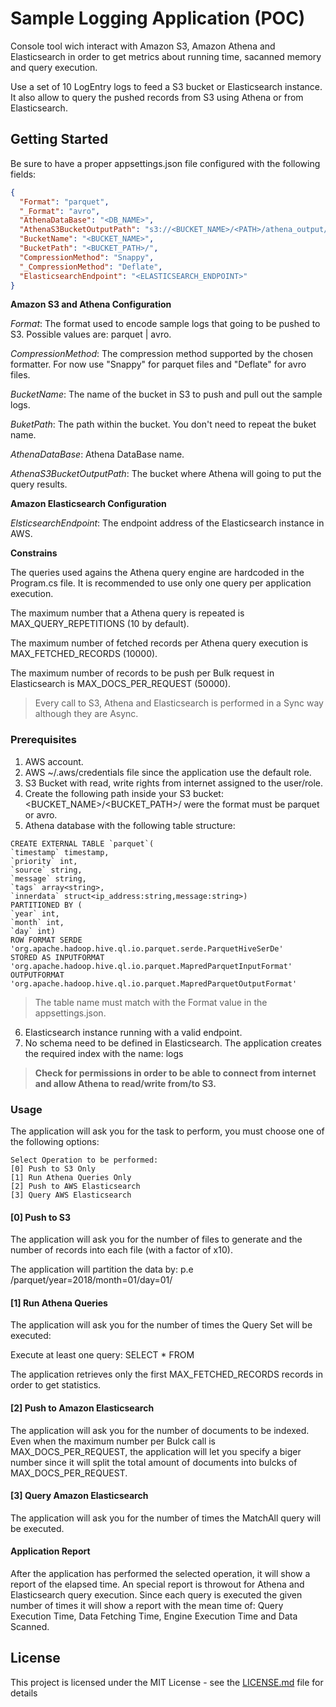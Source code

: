 # Sample Logging Application (POC)

Console tool wich interact with Amazon S3, Amazon Athena and Elasticsearch in order to get metrics about running time, sacanned memory and query execution.

Use a set of 10 LogEntry logs to feed a S3 bucket or Elasticsearch instance. It also allow to query the pushed records from S3 using Athena or from Elasticsearch.

## Getting Started

Be sure to have a proper appsettings.json file configured with the following fields:

```json
{
  "Format": "parquet",
  "_Format": "avro",
  "AthenaDataBase": "<DB_NAME>",
  "AthenaS3BucketOutputPath": "s3://<BUCKET_NAME>/<PATH>/athena_output/",
  "BucketName": "<BUCKET_NAME>",
  "BucketPath": "<BUCKET_PATH>/",
  "CompressionMethod": "Snappy",
  "_CompressionMethod": "Deflate",
  "ElasticsearchEndpoint": "<ELASTICSEARCH_ENDPOINT>"
}
```
**Amazon S3 and Athena Configuration**

  *Format*: The format used to encode sample logs that going to be pushed to S3. Possible values are: parquet | avro.
  
  *CompressionMethod*: The compression method supported by the chosen formatter. For now use "Snappy" for parquet files and "Deflate" for avro files.
  
  *BucketName*: The name of the bucket in S3 to push and pull out the sample logs.
  
  *BuketPath*: The path within the bucket. You don't need to repeat the buket name.
  
  *AthenaDataBase*: Athena DataBase name.
  
  *AthenaS3BucketOutputPath*: The bucket where Athena will going to put the query results.
  
**Amazon Elasticsearch Configuration**

  *ElsticsearchEndpoint*: The endpoint address of the Elasticsearch instance in AWS.
  
**Constrains**

  The queries used agains the Athena query engine are hardcoded in the Program.cs file. It is recommended to use only one query per application execution.
  
  The maximum number that a Athena query is repeated is MAX_QUERY_REPETITIONS (10 by default).
  
  The maximum number of fetched records per Athena query execution is MAX_FETCHED_RECORDS (10000).
  
  The maximum number of records to be push per Bulk request in Elasticsearch is MAX_DOCS_PER_REQUEST (50000).
  
  > Every call to S3, Athena and Elasticsearch is performed in a Sync way although they are Async.
  
### Prerequisites

1. AWS account.
2. AWS ~/.aws/credentials file since the application use the default role.
3. S3 Bucket with read, write rights from internet assigned to the user/role.
4. Create the following path inside your S3 bucket: <BUCKET_NAME>/<BUCKET_PATH>/<FORMAT> were the format must be parquet or avro.
5. Athena database with the following table structure:

  ```
  CREATE EXTERNAL TABLE `parquet`(
  `timestamp` timestamp, 
  `priority` int, 
  `source` string, 
  `message` string, 
  `tags` array<string>, 
  `innerdata` struct<ip_address:string,message:string>)
PARTITIONED BY ( 
  `year` int, 
  `month` int, 
  `day` int)
ROW FORMAT SERDE 
  'org.apache.hadoop.hive.ql.io.parquet.serde.ParquetHiveSerDe' 
STORED AS INPUTFORMAT 
  'org.apache.hadoop.hive.ql.io.parquet.MapredParquetInputFormat' 
OUTPUTFORMAT 
  'org.apache.hadoop.hive.ql.io.parquet.MapredParquetOutputFormat'
  ```
  > The table name must match with the Format value in the appsettings.json.
   
6. Elasticsearch instance running with a valid endpoint.
7. No schema need to be defined in Elasticsearch. The application creates the required index with the name: logs

> **Check for permissions in order to be able to connect from internet and allow Athena to read/write from/to S3.**

### Usage 

The application will ask you for the task to perform, you must choose one of the following options:

```
Select Operation to be performed:
[0] Push to S3 Only
[1] Run Athena Queries Only
[2] Push to AWS Elasticsearch
[3] Query AWS Elasticsearch
```

#### \[0] Push to S3

The application will ask you for the number of files to generate and the number of records into each file (with a factor of x10).

The application will partition the data by: p.e /parquet/year=2018/month=01/day=01/

#### \[1] Run Athena Queries

The application will ask you for the number of times the Query Set will be executed:

Execute at least one query: SELECT * FROM <FORMAT> 

The application retrieves only the first MAX_FETCHED_RECORDS records in order to get statistics.

#### \[2] Push to Amazon Elasticsearch

The application will ask you for the number of documents to be indexed. Even when the maximum number per Bulck call is MAX_DOCS_PER_REQUEST, the application will let you specify a biger number since it will split the total amount of documents into bulcks of MAX_DOCS_PER_REQUEST.

#### \[3] Query Amazon Elasticsearch

The application will ask you for the number of times the MatchAll query will be executed.

#### Application Report

After the application has performed the selected operation, it will show a report of the elapsed time. An special report is throwout for Athena and Elasticsearch query execution. Since each query is executed the given number of times it will show a report with the mean time of: Query Execution Time, Data Fetching Time, Engine Execution Time and Data Scanned.

## License

This project is licensed under the MIT License - see the [LICENSE.md](LICENSE.md) file for details
